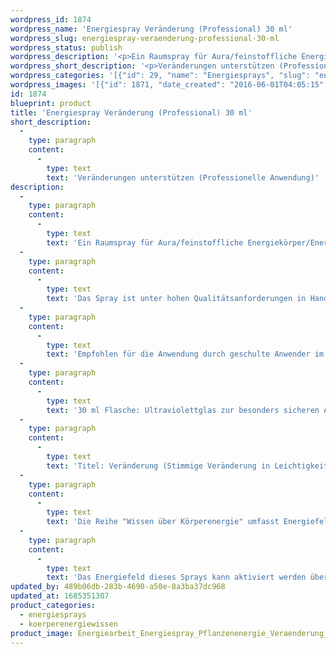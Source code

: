 ```yaml
---
wordpress_id: 1874
wordpress_name: 'Energiespray Veränderung (Professional) 30 ml'
wordpress_slug: energiespray-veraenderung-professional-30-ml
wordpress_status: publish
wordpress_description: '<p>Ein Raumspray für Aura/feinstoffliche Energiekörper/Energiefelder. Impulse für Selbstheilungskräfte mit einem aktivierbaren Informationsfeld zu Körperenergiewissen der Reihe Professional: Stimmige Veränderungeneinleiten und durchführen &amp; Integrieren in Leichtigkeit. Ein besonders intensives Schwingungsfeld, um energetisch Veränderungen im Gesamtsystem eines Menschen o.a. sowie in einzelnen Bereichen zu unterstützen.</p><p>Das Spray ist unter hohen Qualitätsanforderungen in Handarbeit in Deutschland hergestellt aus mehrfach gereinigtem und energetisiertem Wasser (76%, konserviert mit 96%igem Weingeist (24%).</p><p>Empfohlen für die Anwendung durch geschulte Anwender im Bereich ''geistiges Heilen'', ''Mentale Techniken'', Energiearbeit etc.</p><p>30 ml Flasche: Ultraviolettglas zur besonders sicheren Aufbewahrung mit hochwertigem, goldfarbenen Metallpumpzerstäuber mit Schutzkappe (Steigrohr: Kunststoff). Etikett: wasserfest, leicht energetisiert mit dem Informationsfeld des Airsprays. Zusätzliches Energiefeld: ProfessonalProgrammierung. Erhältlich auch als 10 ml-Srühflasche (32 €) und als 100 ml-Sprühflasche (60 €).</p><p>Titel: Veränderung (Stimmige Veränderung in Leichtigkeit) - Professional. Reihe: Körperenergiewissen, Professional</p><p><a href="https://my.feenbaum.de/anwendung-energiesprays/">Anwendungshinweise</a></p><p>Die Reihe "Wissen über Körperenergie" umfasst Energiefelder in Bezug auf sämtliche Funktionen und Teilbereiche des menschlichen Körpers. Rechtlicher Hinweis: Es handelt sich bei diesen Bildern um Energiefelder mit Impulsen, um Wissen selbst zu entwickeln. Sie ersetzen nicht den Besuch bei einem Arzt etc. oder therapeutischer Anwendungen.  Für Praxisausstattung sowie die Anwendung für andere Personen etc. beraten wir Sie gerne.</p><p>Das Energiefeld dieses Sprays kann aktiviert werden über das bewusste Konzentrieren auf den für sich selbst erwünschten inneren Zustand an Wissen über Körperenergien. Es aktiviert sich jeweils der Teil des Sprayinformationsfeldes, der jeweils förderlich ist.</p>'
wordpress_short_description: '<p>Veränderungen unterstützen (Professionelle Anwendung)</p>'
wordpress_categories: '[{"id": 29, "name": "Energiesprays", "slug": "energiesprays"}, {"id": 31, "name": "K\u00f6rperenergiewissen", "slug": "koerperenergiewissen"}]'
wordpress_images: '[{"id": 1871, "date_created": "2016-06-01T04:05:15", "date_created_gmt": "2016-06-01T00:05:15", "date_modified": "2016-06-01T04:05:15", "date_modified_gmt": "2016-06-01T00:05:15", "src": "https://my.feenbaum.de/wp-content/uploads/2016/06/Energiearbeit_Energiespray_Pflanzenenergie_Veraenderung_Professional_2.jpg", "name": "Energiearbeit_Energiespray_Pflanzenenergie_Veraenderung_Professional_2", "alt": ""}]'
id: 1874
blueprint: product
title: 'Energiespray Veränderung (Professional) 30 ml'
short_description:
  -
    type: paragraph
    content:
      -
        type: text
        text: 'Veränderungen unterstützen (Professionelle Anwendung)'
description:
  -
    type: paragraph
    content:
      -
        type: text
        text: 'Ein Raumspray für Aura/feinstoffliche Energiekörper/Energiefelder. Impulse für Selbstheilungskräfte mit einem aktivierbaren Informationsfeld zu Körperenergiewissen der Reihe Professional: Stimmige Veränderungeneinleiten und durchführen & Integrieren in Leichtigkeit. Ein besonders intensives Schwingungsfeld, um energetisch Veränderungen im Gesamtsystem eines Menschen o.a. sowie in einzelnen Bereichen zu unterstützen.'
  -
    type: paragraph
    content:
      -
        type: text
        text: 'Das Spray ist unter hohen Qualitätsanforderungen in Handarbeit in Deutschland hergestellt aus mehrfach gereinigtem und energetisiertem Wasser (76%, konserviert mit 96%igem Weingeist (24%).'
  -
    type: paragraph
    content:
      -
        type: text
        text: 'Empfohlen für die Anwendung durch geschulte Anwender im Bereich ''geistiges Heilen'', ''Mentale Techniken'', Energiearbeit etc.'
  -
    type: paragraph
    content:
      -
        type: text
        text: '30 ml Flasche: Ultraviolettglas zur besonders sicheren Aufbewahrung mit hochwertigem, goldfarbenen Metallpumpzerstäuber mit Schutzkappe (Steigrohr: Kunststoff). Etikett: wasserfest, leicht energetisiert mit dem Informationsfeld des Airsprays. Zusätzliches Energiefeld: ProfessonalProgrammierung. Erhältlich auch als 10 ml-Srühflasche (32 €) und als 100 ml-Sprühflasche (60 €).'
  -
    type: paragraph
    content:
      -
        type: text
        text: 'Titel: Veränderung (Stimmige Veränderung in Leichtigkeit) - Professional. Reihe: Körperenergiewissen, Professional'
  -
    type: paragraph
    content:
      -
        type: text
        text: 'Die Reihe "Wissen über Körperenergie" umfasst Energiefelder in Bezug auf sämtliche Funktionen und Teilbereiche des menschlichen Körpers. Rechtlicher Hinweis: Es handelt sich bei diesen Bildern um Energiefelder mit Impulsen, um Wissen selbst zu entwickeln. Sie ersetzen nicht den Besuch bei einem Arzt etc. oder therapeutischer Anwendungen.  Für Praxisausstattung sowie die Anwendung für andere Personen etc. beraten wir Sie gerne.'
  -
    type: paragraph
    content:
      -
        type: text
        text: 'Das Energiefeld dieses Sprays kann aktiviert werden über das bewusste Konzentrieren auf den für sich selbst erwünschten inneren Zustand an Wissen über Körperenergien. Es aktiviert sich jeweils der Teil des Sprayinformationsfeldes, der jeweils förderlich ist.'
updated_by: 489b06db-283b-4690-a50e-8a3ba37dc968
updated_at: 1685351307
product_categories:
  - energiesprays
  - koerperenergiewissen
product_image: Energiearbeit_Energiespray_Pflanzenenergie_Veraenderung_Professional_2.jpg
---
```

